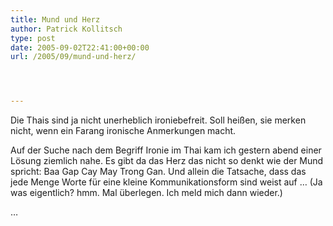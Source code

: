```yaml
---
title: Mund und Herz
author: Patrick Kollitsch
type: post
date: 2005-09-02T22:41:00+00:00
url: /2005/09/mund-und-herz/




---
```

Die Thais sind ja nicht unerheblich ironiebefreit. Soll hei&szlig;en, sie merken nicht, wenn ein Farang ironische Anmerkungen macht.

Auf der Suche nach dem Begriff Ironie im Thai kam ich gestern abend einer L&ouml;sung ziemlich nahe. Es gibt da das Herz das nicht so denkt wie der Mund spricht: <span class="thai" xml:lang="th" title="das Herz das nicht so denkt wie der Mund spricht">Baa Gap Cay May Trong Gan</span>. Und allein die Tatsache, dass das jede Menge Worte f&uuml;r eine kleine Kommunikationsform sind weist auf &#8230; (Ja was eigentlich? hmm. Mal &uuml;berlegen. Ich meld mich dann wieder.)

&#8230;
